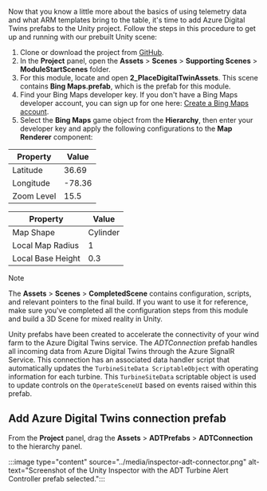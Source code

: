 Now that you know a little more about the basics of using telemetry data and what ARM templates bring to the table, it's time to add Azure Digital Twins prefabs to the Unity project. Follow the steps in this procedure to get up and running with our prebuilt Unity scene:

1. Clone or download the project from [GitHub](https://aka.ms/mr-adt-mslearn).
1. In the **Project** panel, open the **Assets** > **Scenes** > **Supporting Scenes** > **ModuleStartScenes** folder.
1. For this module, locate and open **2_PlaceDigitalTwinAssets**. This scene contains **Bing Maps.prefab**, which is the prefab for this module.
1. Find your Bing Maps developer key. If you don't have a Bing Maps developer account, you can sign up for one here: [Create a Bing Maps account](/bingmaps/getting-started/bing-maps-dev-center-help/creating-a-bing-maps-account).
1. Select the **Bing Maps** game object from the **Hierarchy**, then enter your developer key and apply the following configurations to the **Map Renderer** component:

| Property | Value |
|---|---|
| Latitude | 36.69 |
| Longitude | -78.36 |
| Zoom Level | 15.5 |

| Property | Value |
|---|---|
| Map Shape | Cylinder |
| Local Map Radius | 1 |
| Local Base Height | 0.3 |

> [!NOTE]
> The **Assets** > **Scenes** > **CompletedScene** contains configuration, scripts, and relevant pointers to the final build. If you want to use it for reference, make sure you've completed all the configuration steps from this module and build a 3D Scene for mixed reality in Unity.

Unity prefabs have been created to accelerate the connectivity of your wind farm to the Azure Digital Twins service. The *ADTConnection* prefab handles all incoming data from Azure Digital Twins through the Azure SignalR Service. This connection has an associated data handler script that automatically updates the `TurbineSiteData ScriptableObject` with operating information for each turbine. This `TurbineSiteData` scriptable object is used to update controls on the `OperateSceneUI` based on events raised within this prefab.

## Add Azure Digital Twins connection prefab

From the **Project** panel, drag the **Assets** > **ADTPrefabs** > **ADTConnection** to the hierarchy panel.

:::image type="content" source="../media/inspector-adt-connector.png" alt-text="Screenshot of the Unity Inspector with the ADT Turbine Alert Controller prefab selected.":::
